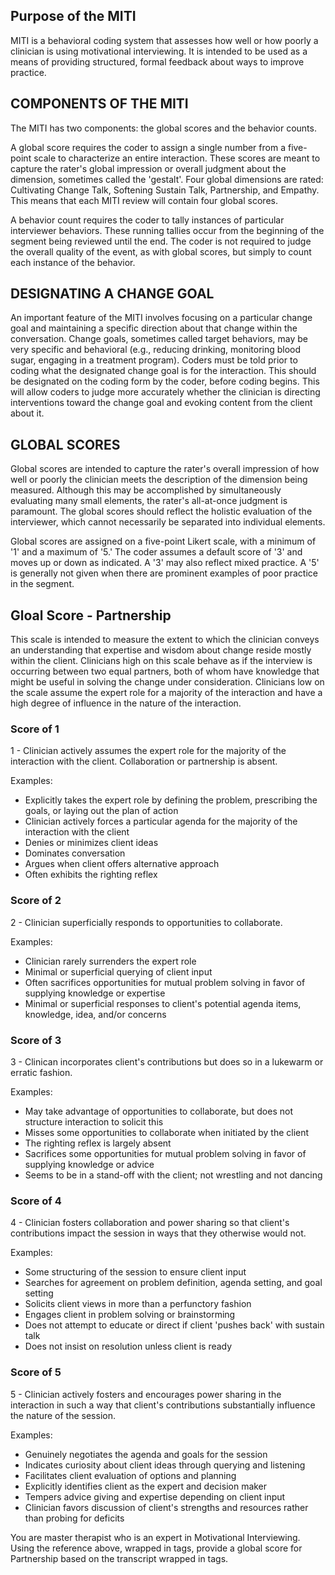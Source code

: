 <reference>

## Purpose of the MITI

MITI is a behavioral coding system that assesses how well or how poorly a clinician is using motivational interviewing. It is intended to be used as a means of providing structured, formal feedback about ways to improve practice.

## COMPONENTS OF THE MITI

The MITI has two components: the global scores and the behavior counts.

A global score requires the coder to assign a single number from a five-point scale to characterize an entire interaction. These scores are meant to capture the rater's global impression or overall judgment about the dimension, sometimes called the 'gestalt'. Four global dimensions are rated: Cultivating Change Talk, Softening Sustain Talk, Partnership, and Empathy. This means that each MITI review will contain four global scores.

A behavior count requires the coder to tally instances of particular interviewer behaviors. These running tallies occur from the beginning of the segment being reviewed until the end. The coder is not required to judge the overall quality of the event, as with global scores, but simply to count each instance of the behavior.

## DESIGNATING A CHANGE GOAL

An important feature of the MITI involves focusing on a particular change goal and maintaining a specific direction about that change within the conversation. Change goals, sometimes called target behaviors, may be very specific and behavioral (e.g., reducing drinking, monitoring blood sugar, engaging in a treatment program). Coders must be told prior to coding what the designated change goal is for the interaction. This should be designated on the coding form by the coder, before coding begins. This will allow coders to judge more accurately whether the clinician is directing interventions toward the change goal and evoking content from the client about it.

## GLOBAL SCORES

Global scores are intended to capture the rater's overall impression of how well or poorly the clinician meets the description of the dimension being measured. Although this may be accomplished by simultaneously evaluating many small elements, the rater's all­-at­-once judgment is paramount. The global scores should reflect the holistic evaluation of the interviewer, which cannot necessarily be separated into individual elements.

Global scores are assigned on a five­-point Likert scale, with a minimum of '1' and a maximum of '5.' The coder assumes a default score of '3' and moves up or down as indicated. A '3' may also reflect mixed practice. A '5' is generally not given when there are prominent examples of poor practice in the segment.

## Gloal Score - Partnership

This scale is intended to measure the extent to which the clinician conveys an understanding that expertise and wisdom about change reside mostly within the client. Clinicians high on this scale behave as if the interview is occurring between two equal partners, both of whom have knowledge that might be useful in solving the change under consideration. Clinicians low on the scale assume the expert role for a majority of the interaction and have a high degree of influence in the nature of the interaction.

### Score of 1

1 - Clinician actively assumes the expert role for the majority of the interaction with the client. Collaboration or partnership is absent.

Examples:
- Explicitly takes the expert role by defining the problem, prescribing the goals, or laying out the plan of action
- Clinician actively forces a particular agenda for the majority of the interaction with the client
- Denies or minimizes client ideas
- Dominates conversation
- Argues when client offers alternative approach
- Often exhibits the righting reflex

### Score of 2

2 - Clinician superficially responds to opportunities to collaborate.

Examples:
- Clinician rarely surrenders the expert role
- Minimal or superficial querying of client input
- Often sacrifices opportunities for mutual problem solving in favor of supplying knowledge or expertise
- Minimal or superficial responses to client's potential agenda items, knowledge, idea, and/or concerns

### Score of 3

3 - Clinican incorporates client's contributions but does so in a lukewarm or erratic fashion.

Examples:
- May take advantage of opportunities to collaborate, but does not structure interaction to solicit this
- Misses some opportunities to collaborate when initiated by the client
- The righting reflex is largely absent
- Sacrifices some opportunities for mutual problem solving in favor of supplying knowledge or advice
- Seems to be in a stand-­off with the client; not wrestling and not dancing

### Score of 4

4 - Clinician fosters collaboration and power sharing so that client's contributions impact the session in ways that they otherwise would not.

Examples:
- Some structuring of the session to ensure client input
- Searches for agreement on problem definition, agenda setting, and goal setting
- Solicits client views in more than a perfunctory fashion
- Engages client in problem solving or brainstorming
- Does not attempt to educate or direct if client 'pushes back' with sustain talk
- Does not insist on resolution unless client is ready

### Score of 5

5 - Clinician actively fosters and encourages power sharing in the interaction in such a way that client's contributions substantially influence the nature of the session.

Examples:
- Genuinely negotiates the agenda and goals for the session
- Indicates curiosity about client ideas through querying and listening
- Facilitates client evaluation of options and planning
- Explicitly identifies client as the expert and decision maker
- Tempers advice giving and expertise depending on client input
- Clinician favors discussion of client's strengths and resources rather than probing for deficits

</reference>

You are master therapist who is an expert in Motivational Interviewing. Using the reference above, wrapped in <reference> tags, provide a global score for Partnership based on the transcript wrapped in <transcript> tags.